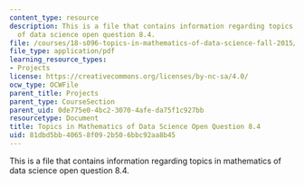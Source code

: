 ```yaml
---
content_type: resource
description: This is a file that contains information regarding topics in mathematics
  of data science open question 8.4.
file: /courses/18-s096-topics-in-mathematics-of-data-science-fall-2015/81dbd5bb40658f092b506bbc92aa8b45_MIT18_S096F15_Open8.4.pdf
file_type: application/pdf
learning_resource_types:
- Projects
license: https://creativecommons.org/licenses/by-nc-sa/4.0/
ocw_type: OCWFile
parent_title: Projects
parent_type: CourseSection
parent_uid: 0de775e0-4bc2-3070-4afe-da75f1c927bb
resourcetype: Document
title: Topics in Mathematics of Data Science Open Question 8.4
uid: 81dbd5bb-4065-8f09-2b50-6bbc92aa8b45
---
```

This is a file that contains information regarding topics in mathematics of data science open question 8.4.